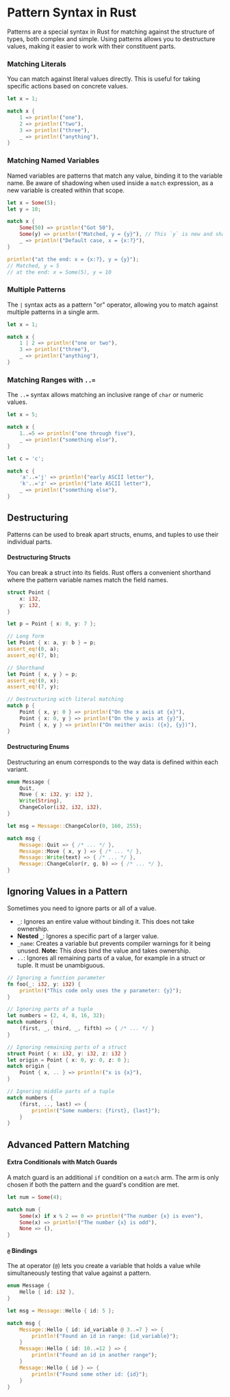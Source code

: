 # Pattern Syntax in Rust

Patterns are a special syntax in Rust for matching against the structure of types, both complex and simple. Using patterns allows you to destructure values, making it easier to work with their constituent parts.

### Matching Literals

You can match against literal values directly. This is useful for taking specific actions based on concrete values.

```rust
let x = 1;

match x {
    1 => println!("one"),
    2 => println!("two"),
    3 => println!("three"),
    _ => println!("anything"),
}
```

### Matching Named Variables

Named variables are patterns that match any value, binding it to the variable name. Be aware of shadowing when used inside a `match` expression, as a new variable is created within that scope.

```rust
let x = Some(5);
let y = 10;

match x {
    Some(50) => println!("Got 50"),
    Some(y) => println!("Matched, y = {y}"), // This `y` is new and shadows the outer `y`.
    _ => println!("Default case, x = {x:?}"),
}

println!("at the end: x = {x:?}, y = {y}");
// Matched, y = 5
// at the end: x = Some(5), y = 10
```

### Multiple Patterns

The `|` syntax acts as a pattern "or" operator, allowing you to match against multiple patterns in a single arm.

```rust
let x = 1;

match x {
    1 | 2 => println!("one or two"),
    3 => println!("three"),
    _ => println!("anything"),
}
```

### Matching Ranges with `..=`

The `..=` syntax allows matching an inclusive range of `char` or numeric values.

```rust
let x = 5;

match x {
    1..=5 => println!("one through five"),
    _ => println!("something else"),
}

let c = 'c';

match c {
    'a'..='j' => println!("early ASCII letter"),
    'k'..='z' => println!("late ASCII letter"),
    _ => println!("something else"),
}
```

## Destructuring

Patterns can be used to break apart structs, enums, and tuples to use their individual parts.

#### Destructuring Structs

You can break a struct into its fields. Rust offers a convenient shorthand where the pattern variable names match the field names.

```rust
struct Point {
    x: i32,
    y: i32,
}

let p = Point { x: 0, y: 7 };

// Long form
let Point { x: a, y: b } = p;
assert_eq!(0, a);
assert_eq!(7, b);

// Shorthand
let Point { x, y } = p;
assert_eq!(0, x);
assert_eq!(7, y);

// Destructuring with literal matching
match p {
    Point { x, y: 0 } => println!("On the x axis at {x}"),
    Point { x: 0, y } => println!("On the y axis at {y}"),
    Point { x, y } => println!("On neither axis: ({x}, {y})"),
}
```

#### Destructuring Enums

Destructuring an enum corresponds to the way data is defined within each variant.

```rust
enum Message {
    Quit,
    Move { x: i32, y: i32 },
    Write(String),
    ChangeColor(i32, i32, i32),
}

let msg = Message::ChangeColor(0, 160, 255);

match msg {
    Message::Quit => { /* ... */ },
    Message::Move { x, y } => { /* ... */ },
    Message::Write(text) => { /* ... */ },
    Message::ChangeColor(r, g, b) => { /* ... */ },
}
```

## Ignoring Values in a Pattern

Sometimes you need to ignore parts or all of a value.

  * `_`: Ignores an entire value without binding it. This does not take ownership.
  * **Nested `_`**: Ignores a specific part of a larger value.
  * `_name`: Creates a variable but prevents compiler warnings for it being unused. **Note:** This *does* bind the value and takes ownership.
  * `..`: Ignores all remaining parts of a value, for example in a struct or tuple. It must be unambiguous.

<!-- end list -->

```rust
// Ignoring a function parameter
fn foo(_: i32, y: i32) {
    println!("This code only uses the y parameter: {y}");
}

// Ignoring parts of a tuple
let numbers = (2, 4, 8, 16, 32);
match numbers {
    (first, _, third, _, fifth) => { /* ... */ }
}

// Ignoring remaining parts of a struct
struct Point { x: i32, y: i32, z: i32 }
let origin = Point { x: 0, y: 0, z: 0 };
match origin {
    Point { x, .. } => println!("x is {x}"),
}

// Ignoring middle parts of a tuple
match numbers {
    (first, .., last) => {
        println!("Some numbers: {first}, {last}");
    }
}
```

## Advanced Pattern Matching

#### Extra Conditionals with Match Guards

A match guard is an additional `if` condition on a `match` arm. The arm is only chosen if both the pattern and the guard's condition are met.

```rust
let num = Some(4);

match num {
    Some(x) if x % 2 == 0 => println!("The number {x} is even"),
    Some(x) => println!("The number {x} is odd"),
    None => (),
}
```

#### `@` Bindings

The at operator (`@`) lets you create a variable that holds a value while simultaneously testing that value against a pattern.

```rust
enum Message {
    Hello { id: i32 },
}

let msg = Message::Hello { id: 5 };

match msg {
    Message::Hello { id: id_variable @ 3..=7 } => {
        println!("Found an id in range: {id_variable}");
    }
    Message::Hello { id: 10..=12 } => {
        println!("Found an id in another range");
    }
    Message::Hello { id } => {
        println!("Found some other id: {id}");
    }
}
```